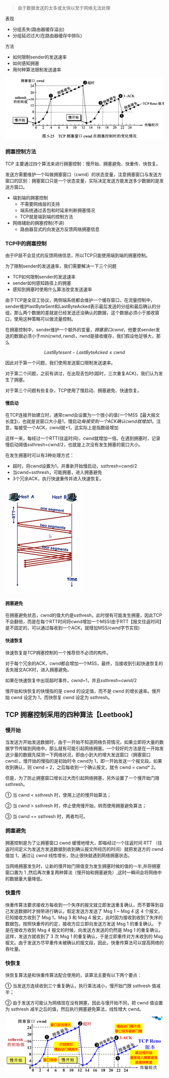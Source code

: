 > 由于数据发送的太多或太快以至于网络无法处理
>

表现

* 分组丢失(路由器缓存溢出)
* 分组延迟过大(在路由器缓存中排队)

方法

* 如何限制sender的发送速率
* 如何感知拥塞
* 用何种算法限制发送速率

![image.png](assets/image-20210815193853-j2opxja.png)

### 拥塞控制方法

TCP 主要通过四个算法来进行拥塞控制：慢开始、拥塞避免、快重传、快恢复。

发送方需要维护一个叫做拥塞窗口（cwnd）的状态变量，注意拥塞窗口与发送方窗口的区别：拥塞窗口只是一个状态变量，实际决定发送方能发送多少数据的是发送方窗口。

- 端到端的拥塞控制
  - 不需要网络层的支持
  - 端系统通过丢包和时延来判断拥塞情况
  - TCP就是端到端的控制方法
- 网络辅助的拥塞控制(不讲)
  - 路由器显式的向发送方反馈网络拥塞信息

### TCP中的拥塞控制

由于IP层不会显式的反馈网络信息，所以TCP只能使用端到端的拥塞控制。

为了限制sender的发送速率，我们需要解决一下三个问题

- TCP如何限制sender的发送速率
- sender如何感知路径上的拥塞
- 感知到拥塞时使用什么算法改变发送速率

由于TCP是全双工协议，两侧端系统都会维护一个缓存窗口，在流量控制中，sender维护lastByteSent和LastByteAcked表示最后发送的分组和最后确认的分组，那么两个数据的差就是已经发送还没确认的数据，这个数据必须小于接收窗口，使用这种策略可以做流量控制。

在拥塞控制中，sender维护一个额外的变量，*拥塞窗口cwnd*，他要求sender发送的数据必须小于$min(cwnd,rwnd)$，rwnd是接收缓存，我们假设他足够大，那么

$$
LastBytesent-LastByteAcked \leq cwnd
$$

因此对于第一个问题，我们使用发送窗口限制发送速率。

对于第二个问题，之前有讲过，在出现丢包时(超时，三次重复ACK)，我们认为发生了拥塞。

对于第三个问题有些复杂，TCP使用了慢启动、拥塞避免、快速恢复。

#### 慢启动

在TCP连接开始建立时，通常cwnd会设置为一个很小的值(一个MSS【最大报文长度】)，也就是说窗口大小是1，慢启动*每接受到一个ACK确认cwnd就增加1*。注意，每接受一个ACK，cwnd就+1，这实际上是指数级增加

这样一来，每经过一个RTT(往返时间)，cwnd就增加一倍。在遇到拥塞时，记录慢启动阈值ssthresh=cwnd/2，也就是上次没有发生拥塞的窗口大小。

在发生拥塞时可以有3种处理方式：

- 超时，将cwnd设置为1，并重新开始慢启动，ssthresh=cwnd/2
- 当cwnd=ssthresh，可能拥塞，进入拥塞避免
- 3个冗余ACK，执行快速重传并进入快速恢复。

![image.png](assets/image-20210417223610-r54uiln.png)

#### 拥塞避免

在拥塞避免状态，cwnd的值大约是ssthresh，此时很有可能发生拥塞，因此TCP不会翻倍，而是在每个RTT时间将cwnd增加一个MSS(由于RTT【报文往返时间】是不固定的，可以通过每收到一个ACK，就增加MSS/cwnd字节实现)

#### 快速恢复

快速恢复是TCP拥塞控制的一个推荐但不必须的构件。

对于每个冗余的ACK，cwnd都会增加一个MSS，最终，当接收到引起快速恢复的丢失报文ACK时，进入拥塞避免。

如果在快速恢复中出现超时事件，cwnd=1，并且ssthresh=cwnd/2

慢开始和快恢复的快慢指的是 cwnd 的设定值，而不是 cwnd 的增长速率。慢开始 cwnd 设定为 1，而快恢复 cwnd 设定为 ssthresh。

## TCP 拥塞控制采用的四种算法【Leetbook】

### 慢开始

当发送方开始发送数据时，由于一开始不知道网络负荷情况，如果立即将大量的数据字节传输到网络中，那么就有可能引起网络拥塞。一个较好的方法是在一开始发送少量的数据先探测一下网络状况，即由小到大的增大发送窗口（拥塞窗口 cwnd）。慢开始的慢指的是初始时令 cwnd为 1，即一开始发送一个报文段。如果收到确认，则 cwnd = 2，之后每收到一个确认报文，就令 cwnd = cwnd* 2。

但是，为了防止拥塞窗口增长过大而引起网络拥塞，另外设置了一个慢开始门限 ssthresh。

① 当 cwnd < ssthresh 时，使用上述的慢开始算法；

② 当 cwnd > ssthresh 时，停止使用慢开始，转而使用拥塞避免算法；

③ 当 cwnd == ssthresh 时，两者均可。

### 拥塞避免

拥塞控制是为了让拥塞窗口 cwnd 缓慢地增大，即每经过一个往返时间 RTT （往返时间定义为发送方发送数据到收到确认报文所经历的时间）就把发送方的 cwnd 值加 1，通过让 cwnd 线性增长，防止很快就遇到网络拥塞状态。

当网络拥塞发生时，让新的慢开始门限值变为发生拥塞时候的值的一半,并将拥塞窗口置为 1 ,然后再次重复两种算法（慢开始和拥塞避免）,这时一瞬间会将网络中的数据量大量降低。

### 快重传

快重传算法要求接收方每收到一个失序的报文就立即发送重复确认，而不要等到自己发送数据时才捎带进行确认，假定发送方发送了 Msg 1 ~ Msg 4 这 4 个报文，已知接收方收到了 Msg 1，Msg 3 和 Msg 4 报文，此时因为接收到收到了失序的数据包，按照快重传的约定，接收方应立即向发送方发送 Msg 1 的重复确认。 于是在接收方收到 Msg 4 报文的时候，向发送方发送的仍然是 Msg 1 的重复确认。这样，发送方就收到了 3 次 Msg 1 的重复确认，于是立即重传对方未收到的 Msg 报文。由于发送方尽早重传未被确认的报文段，因此，快重传算法可以提高网络的吞吐量。

### 快恢复

快恢复算法是和快重传算法配合使用的，该算法主要有以下两个要点：

① 当发送方连续收到三个重复确认，执行乘法减小，慢开始门限 ssthresh 值减半；

② 由于发送方可能认为网络现在没有拥塞，因此与慢开始不同，把 cwnd 值设置为 ssthresh 减半之后的值，然后执行拥塞避免算法，线性增大 cwnd。

![image.png](assets/image-20210817153725-yywr5sm.png)
